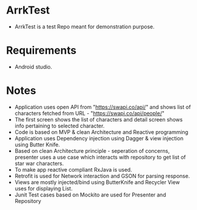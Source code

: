 # ArrkTest
- ArrkTest is a test Repo meant for demonstration purpose.

# Requirements
- Android studio.


# Notes
- Application uses open API from "https://swapi.co/api/" and shows list of characters
  fetched from URL - "https://swapi.co/api/people/"
- The first screen shows the list of characters and detail screen shows info pertaining to selected character.
- Code is based on MVP & clean Architecture and Reactive programming
- Application uses Dependency injection using Dagger & view injection using Butter Knife.
- Based on clean Architecture principle - seperation of concerns, presenter uses a use case which
  interacts with repository to get list of star war characters.
- To make app reactive compliant RxJava is used.
- Retrofit is used for Network interaction and GSON for parsing response.
- Views are mostly injected/bind using ButterKnife and Recycler View uses for displaying List.
- Junit Test cases based on Mockito are used for Presenter and Repository

